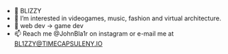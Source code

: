 - 👋 BLIZZY
- 👀 I’m interested in videogames, music, fashion and virtual architecture.
- 🌱 web dev -> game dev
- 📫 Reach me @JohnBla1r on instagram or e-mail me at BL1ZZY@TIMECAPSULENY.IO
